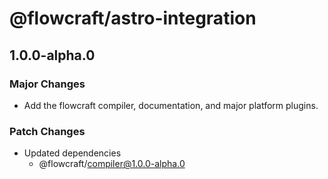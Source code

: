 # @flowcraft/astro-integration

## 1.0.0-alpha.0

### Major Changes

- Add the flowcraft compiler, documentation, and major platform plugins.

### Patch Changes

- Updated dependencies
  - @flowcraft/compiler@1.0.0-alpha.0
